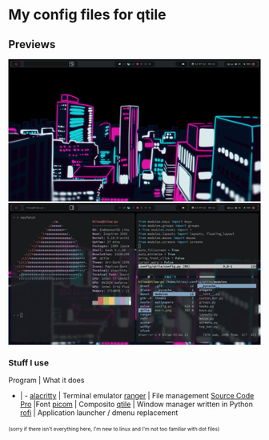 # My config files for qtile

## Previews 
![empty background](./screenshots/empty_bg.png)
![fancy coding](./screenshots/coding_shit.png)

### Stuff I use

Program | What it does
- | - 
[alacritty](https://alacritty.org/) | Terminal emulator
[ranger](https://github.com/ranger/ranger) | File management
[Source Code Pro](https://github.com/adobe-fonts/source-code-pro) |Font
[picom](https://wiki.archlinux.org/title/Picom) | Composito
[qtile](http://www.qtile.org/) | Window manager written in Python
[rofi](https://wiki.archlinux.org/title/Rofi) | Application launcher / dmenu replacement


<font size="1"> (sorry if there isn't everything here, I'm new to linux and I'm not too familiar with dot files)</font>
